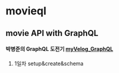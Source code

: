 # movieql
## movie API with GraphQL
#### 박병준의 GraphQL 도전기 [myVelog_GraphQL](https://velog.io/@pjoon357/series/%EB%85%B8%EB%A7%88%EB%93%9C%EC%BD%94%EB%8D%94%EB%A1%9C-GraphQL-%EB%BF%8C%EC%88%98%EA%B8%B0)

1. 1일차 setup&create&schema
